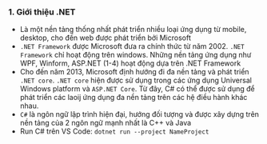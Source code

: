 ### 1. Giới thiệu .NET

- Là một nền tảng thống nhất phát triển nhiều loại ứng dụng từ mobile, desktop, cho đến web được phát triển bởi Microsoft
- `.NET Framework` được Microsoft đưa ra chính thức từ năm 2002. `.NET Framework` chỉ hoạt động trên windows. Những nền tảng ứng dụng như WPF, Winform, ASP.NET (1-4) hoạt động dựa trên .NET Framework
- Cho đến năm 2013, Microsoft định hướng đi đa nền tảng và phát triển `.NET core`. `.NET core` hiện được sử dụng trong các ứng dụng Universal Windows platform và `ASP.NET Core`. Từ đây, C# có thể được sử dụng để phát triển các laoij ứng dụng đa nền tảng trên các hệ điều hành khác nhau.
- `C#` là ngôn ngữ lập trình hiện đại, hướng đối tượng và được xây dựng trên nền tảng của 2 ngôn ngữ mạnh nhất là C++ và Java
- Run C# trên VS Code: `dotnet run --project NameProject`
